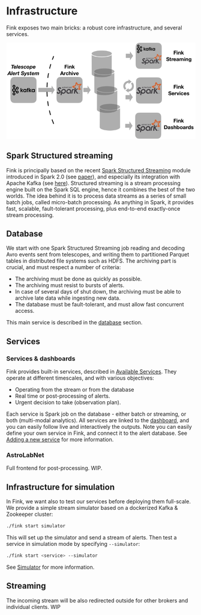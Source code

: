 # Infrastructure

Fink exposes two main bricks: a robust core infrastructure, and several services.

![Screenshot](../img/platform_wo_logo_hor.png)

## Spark Structured streaming

Fink is principally based on the recent [Spark Structured Streaming](https://spark.apache.org/docs/latest/structured-streaming-programming-guide.html) module introduced in Spark 2.0 (see [paper](https://cs.stanford.edu/~matei/papers/2018/sigmod_structured_streaming.pdf)), and especially its integration with Apache Kafka (see [here](https://spark.apache.org/docs/latest/structured-streaming-kafka-integration.html)). Structured streaming is a stream processing engine built on the Spark SQL engine, hence it combines the best of the two worlds.
The idea behind it is to process data streams as a series of small batch jobs, called micro-batch processing. As anything in Spark, it provides fast, scalable, fault-tolerant processing, plus end-to-end exactly-once stream processing.

## Database

We start with one Spark Structured Streaming job reading and decoding Avro events sent from telescopes, and writing them to partitioned Parquet tables in distributed file systems such as HDFS. The archiving part is crucial, and must respect a number of criteria:

- The archiving must be done as quickly as possible.
- The archiving must resist to bursts of alerts.
- In case of several days of shut down, the archiving must be able to archive late data while ingesting new data.
- The database must be fault-tolerant, and must allow fast concurrent access.

This main service is described in the [database](database.md) section.

## Services

### Services & dashboards

Fink provides built-in services, described in [Available Services](available-services.md). They operate at different timescales, and with various objectives:

- Operating from the stream or from the database
- Real time or post-processing of alerts.
- Urgent decision to take (observation plan).

Each service is Spark job on the database - either batch or streaming, or both (multi-modal analytics). All services are linked to the [dashboard](dashboard.md), and you can easily follow live and interactively the outputs. Note you can easily define your own service in Fink, and connect it to the alert database. See [Adding a new service](adding-new-service.md) for more information.

### AstroLabNet

Full frontend for post-processing. WIP.

## Infrastructure for simulation

In Fink, we want also to test our services before deploying them full-scale. We provide a simple stream simulator based on a dockerized Kafka & Zookeeper cluster:

```bash
./fink start simulator
```

This will set up the simulator and send a stream of alerts. Then test a service in simulation mode by specifying `--simulator`:

```bash
./fink start <service> --simulator
```

See [Simulator](simulator.md) for more information.

## Streaming

The incoming stream will be also redirected outside for other brokers and individual clients. WIP
